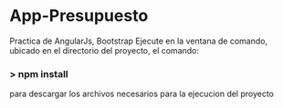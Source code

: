 # App-Presupuesto
Practica de AngularJs, Bootstrap
Ejecute en la ventana de comando, ubicado en el directorio del proyecto, el comando:
### > npm install
para descargar los archivos necesarios para la ejecucion del proyecto
